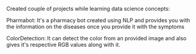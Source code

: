 Created couple of projects while learning data science concepts:

Pharmabot: It's a pharmacy bot created using NLP and provides you with the information on the diseases once you provide it with the symptoms

ColorDetection: It can detect the color from an provided image and also gives it's respective RGB values along with it.
